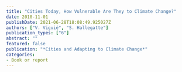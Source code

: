 ```yaml
---
title: "Cities Today, How Vulnerable Are They to Climate Change?"
date: 2010-11-01
publishDate: 2021-06-28T18:08:49.925027Z
authors: ["V. Viguié", "S. Hallegatte"]
publication_types: ["6"]
abstract: ""
featured: false
publication: "*Cities and Adapting to Climate Change*"
categories:
- Book or report
---
```


